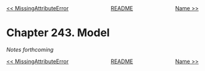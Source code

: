 <div>
<div style='float: left'><a href='ch242-missingattributeerror.md'>&lt;&lt; MissingAttributeError</a></div>
<div style='float: right'><a href='ch244-name.md'>Name &gt;&gt;</a></div>
<div style='float: inline-auto;text-align:center'><a href='README.md'>README</a></div>
<div style="clear: both"></div>
</div>

# Chapter 243. Model

*Notes forthcoming*

<div>
<div style='float: left'><a href='ch242-missingattributeerror.md'>&lt;&lt; MissingAttributeError</a></div>
<div style='float: right'><a href='ch244-name.md'>Name &gt;&gt;</a></div>
<div style='float: inline-auto;text-align:center'><a href='README.md'>README</a></div>
<div style="clear: both"></div>
</div>
